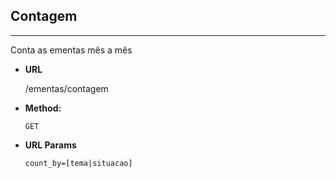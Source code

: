 
## Contagem
----
  Conta as ementas mês a mês

* **URL**

  /ementas/contagem

* **Method:**

  `GET`

*  **URL Params**

   `count_by=[tema|situacao]`
